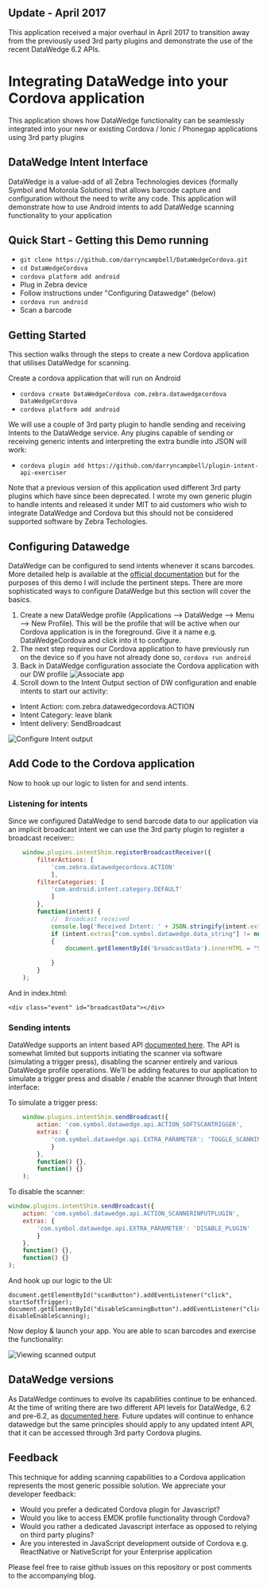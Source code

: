 ## Update - April 2017
This application received a major overhaul in April 2017 to transition away from the previously used 3rd party plugins and demonstrate the use of the recent DataWedge 6.2 APIs.

# Integrating DataWedge into your Cordova application
This application shows how DataWedge functionality can be seamlessly integrated into your new or existing Cordova / Ionic / Phonegap applications using 3rd party plugins

## DataWedge Intent Interface
DataWedge is a value-add of all Zebra Technologies devices (formally Symbol and Motorola Solutions) that allows barcode capture and configuration without the need to write any code.  This application will demonstrate how to use Android intents to add DataWedge scanning functionality to your application

## Quick Start - Getting this Demo running
* `git clone https://github.com/darryncampbell/DataWedgeCordova.git`
* `cd DataWedgeCordova`
* `cordova platform add android`
* Plug in Zebra device
* Follow instructions under "Configuring Datawedge" (below)
* `cordova run android`
* Scan a barcode

## Getting Started
This section walks through the steps to create a new Cordova application that utilises DataWedge for scanning.

Create a cordova application that will run on Android
* `cordova create DataWedgeCordova com.zebra.datawedgecordova DataWedgeCordova`
* `cordova platform add android`

We will use a couple of 3rd party plugin to handle sending and receiving Intents to the DataWedge service.  Any plugins capable of sending or receiving generic intents and interpreting the extra bundle into JSON will work:

* `cordova plugin add https://github.com/darryncampbell/plugin-intent-api-exerciser`

Note that a previous version of this application used different 3rd party plugins which have since been deprecated.  I wrote my own generic plugin to handle intents and released it under MIT to aid customers who wish to integrate DataWedge and Cordova but this should not be considered supported software by Zebra Techologies.

## Configuring Datawedge
DataWedge can be configured to send intents whenever it scans barcodes.  More detailed help is available at the [official documentation](http://techdocs.zebra.com/datawedge/6-2/guide/setup/) but for the purposes of this demo I will include the pertinent steps.  There are more sophisticated ways to configure DataWedge but this section will cover the basics.

1. Create a new DataWedge profile (Applications --> DataWedge --> Menu --> New Profile).  This will be the profile that will be active when our Cordova application is in the foreground.  Give it a name e.g. DataWedgeCordova and click into it to configure.
2. The next step requires our Cordova application to have previously run on the device so if you have not already done so, `cordova run android`
3. Back in DataWedge configuration associate the Cordova application with our DW profile
![Associate app](https://raw.githubusercontent.com/darryncampbell/DataWedgeCordova/master/screens/associate_app.png)
4. Scroll down to the Intent Output section of DW configuration and enable intents to start our activity:
  * Intent Action: com.zebra.datawedgecordova.ACTION
  * Intent Category: leave blank
  * Intent delivery: SendBroadcast
  
![Configure Intent output](https://raw.githubusercontent.com/darryncampbell/DataWedgeCordova/master/screens/intent_output_settings.png)

##  Add Code to the Cordova application
Now to hook up our logic to listen for and send intents.

### Listening for intents
Since we configured DataWedge to send barcode data to our application via an implicit broadcast intent we can use the 3rd party plugin to register a broadcast receiver::
```javascript
    window.plugins.intentShim.registerBroadcastReceiver({
        filterActions: [
            'com.zebra.datawedgecordova.ACTION'
            ],
        filterCategories: [
            'com.android.intent.category.DEFAULT'
            ]
        },
        function(intent) {
            //  Broadcast received
            console.log('Received Intent: ' + JSON.stringify(intent.extras));
            if (intent.extras["com.symbol.datawedge.data_string"] != null)
            {
                document.getElementById('broadcastData').innerHTML = "Scan: " + intent.extras["com.symbol.datawedge.data_string"];

            }
        }
    );
```
And in index.html:
```
<div class="event" id="broadcastData"></div>
```

### Sending intents
DataWedge supports an intent based API [documented here](http://techdocs.zebra.com/datawedge/6-2/guide/api/).  The API is somewhat limited but supports initiating the scanner via software (simulating a trigger press), disabling the scanner entirely and various DataWedge profile operations.  We'll be adding features to our application to simulate a trigger press and disable / enable the scanner through that Intent interface:

To simulate a trigger press:
```javascript
    window.plugins.intentShim.sendBroadcast({
        action: 'com.symbol.datawedge.api.ACTION_SOFTSCANTRIGGER', 
        extras: {
            'com.symbol.datawedge.api.EXTRA_PARAMETER': 'TOGGLE_SCANNING'
            }
        }, 
        function() {}, 
        function() {}
    );
```

To disable the scanner:
```javascript
window.plugins.intentShim.sendBroadcast({
    action: 'com.symbol.datawedge.api.ACTION_SCANNERINPUTPLUGIN', 
    extras: {
        'com.symbol.datawedge.api.EXTRA_PARAMETER': 'DISABLE_PLUGIN'
        }
    }, 
    function() {}, 
    function() {}
);
```
And hook up our logic to the UI:
```
document.getElementById("scanButton").addEventListener("click", startSoftTrigger);
document.getElementById("disableScanningButton").addEventListener("click", disableEnableScanning);
```

Now deploy & launch your app.  You are able to scan barcodes and exercise the functionality:

![Viewing scanned output](https://raw.githubusercontent.com/darryncampbell/DataWedgeCordova/master/screens/scanned_data.png)

## DataWedge versions
As DataWedge continues to evolve its capabilities continue to be enhanced.  At the time of writing there are two different API levels for DataWedge, 6.2 and pre-6.2, as [documented here](http://techdocs.zebra.com/datawedge/6-2/guide/api/).  Future updates will continue to enhance datawedge but the same principles should apply to any updated intent API, that it can be accessed through 3rd party Cordova plugins.

## Feedback
This technique for adding scanning capabilities to a Cordova application represents the most generic possible solution.  We appreciate your developer feedback:
* Would you prefer a dedicated Cordova plugin for Javascript?
* Would you like to access EMDK profile functionality through Cordova?
* Would you rather a dedicated Javascript interface as opposed to relying on third party plugins?
* Are you interested in JavaScript development outside of Cordova e.g. ReactNative or NativeScript for your Enterprise application

Please feel free to raise github issues on this repository or post comments to the accompanying blog.
